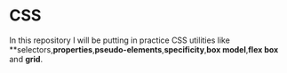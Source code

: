 # CSS

In this repository I will be putting in practice CSS utilities like **selectors,**properties**,**pseudo-elements**,**specificity**,**box model**,**flex box** and **grid**.
